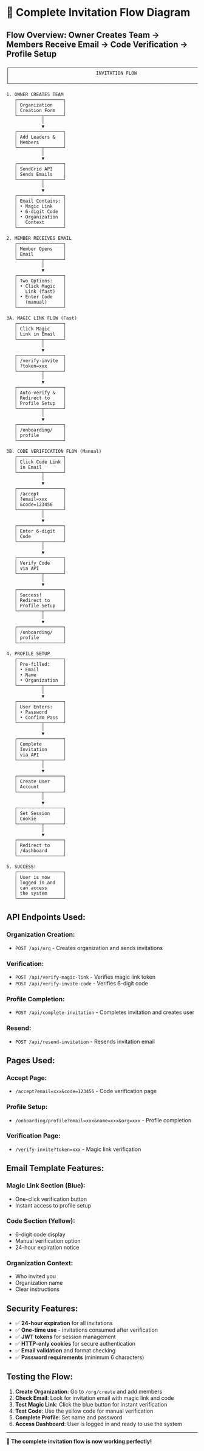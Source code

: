 # 🎯 Complete Invitation Flow Diagram

## **Flow Overview: Owner Creates Team → Members Receive Email → Code Verification → Profile Setup**

```
┌─────────────────────────────────────────────────────────────────────────────────┐
│                                INVITATION FLOW                                 │
└─────────────────────────────────────────────────────────────────────────────────┘

1. OWNER CREATES TEAM
   ┌─────────────────┐
   │ Organization    │
   │ Creation Form   │
   └─────────┬───────┘
             │
             ▼
   ┌─────────────────┐
   │ Add Leaders &   │
   │ Members         │
   └─────────┬───────┘
             │
             ▼
   ┌─────────────────┐
   │ SendGrid API    │
   │ Sends Emails    │
   └─────────┬───────┘
             │
             ▼
   ┌─────────────────┐
   │ Email Contains: │
   │ • Magic Link    │
   │ • 6-digit Code  │
   │ • Organization  │
   │   Context       │
   └─────────────────┘

2. MEMBER RECEIVES EMAIL
   ┌─────────────────┐
   │ Member Opens    │
   │ Email           │
   └─────────┬───────┘
             │
             ▼
   ┌─────────────────┐
   │ Two Options:    │
   │ • Click Magic   │
   │   Link (fast)   │
   │ • Enter Code    │
   │   (manual)      │
   └─────────────────┘

3A. MAGIC LINK FLOW (Fast)
   ┌─────────────────┐
   │ Click Magic     │
   │ Link in Email   │
   └─────────┬───────┘
             │
             ▼
   ┌─────────────────┐
   │ /verify-invite  │
   │ ?token=xxx      │
   └─────────┬───────┘
             │
             ▼
   ┌─────────────────┐
   │ Auto-verify &   │
   │ Redirect to     │
   │ Profile Setup   │
   └─────────┬───────┘
             │
             ▼
   ┌─────────────────┐
   │ /onboarding/    │
   │ profile         │
   └─────────────────┘

3B. CODE VERIFICATION FLOW (Manual)
   ┌─────────────────┐
   │ Click Code Link │
   │ in Email        │
   └─────────┬───────┘
             │
             ▼
   ┌─────────────────┐
   │ /accept         │
   │ ?email=xxx      │
   │ &code=123456    │
   └─────────┬───────┘
             │
             ▼
   ┌─────────────────┐
   │ Enter 6-digit   │
   │ Code            │
   └─────────┬───────┘
             │
             ▼
   ┌─────────────────┐
   │ Verify Code     │
   │ via API         │
   └─────────┬───────┘
             │
             ▼
   ┌─────────────────┐
   │ Success!        │
   │ Redirect to     │
   │ Profile Setup   │
   └─────────┬───────┘
             │
             ▼
   ┌─────────────────┐
   │ /onboarding/    │
   │ profile         │
   └─────────────────┘

4. PROFILE SETUP
   ┌─────────────────┐
   │ Pre-filled:     │
   │ • Email         │
   │ • Name          │
   │ • Organization  │
   └─────────┬───────┘
             │
             ▼
   ┌─────────────────┐
   │ User Enters:    │
   │ • Password      │
   │ • Confirm Pass  │
   └─────────┬───────┘
             │
             ▼
   ┌─────────────────┐
   │ Complete        │
   │ Invitation      │
   │ via API         │
   └─────────┬───────┘
             │
             ▼
   ┌─────────────────┐
   │ Create User     │
   │ Account         │
   └─────────┬───────┘
             │
             ▼
   ┌─────────────────┐
   │ Set Session     │
   │ Cookie          │
   └─────────┬───────┘
             │
             ▼
   ┌─────────────────┐
   │ Redirect to     │
   │ /dashboard      │
   └─────────────────┘

5. SUCCESS!
   ┌─────────────────┐
   │ User is now     │
   │ logged in and   │
   │ can access      │
   │ the system      │
   └─────────────────┘
```

## **API Endpoints Used:**

### **Organization Creation:**
- `POST /api/org` - Creates organization and sends invitations

### **Verification:**
- `POST /api/verify-magic-link` - Verifies magic link token
- `POST /api/verify-invite-code` - Verifies 6-digit code

### **Profile Completion:**
- `POST /api/complete-invitation` - Completes invitation and creates user

### **Resend:**
- `POST /api/resend-invitation` - Resends invitation email

## **Pages Used:**

### **Accept Page:**
- `/accept?email=xxx&code=123456` - Code verification page

### **Profile Setup:**
- `/onboarding/profile?email=xxx&name=xxx&org=xxx` - Profile completion

### **Verification Page:**
- `/verify-invite?token=xxx` - Magic link verification

## **Email Template Features:**

### **Magic Link Section (Blue):**
- One-click verification button
- Instant access to profile setup

### **Code Section (Yellow):**
- 6-digit code display
- Manual verification option
- 24-hour expiration notice

### **Organization Context:**
- Who invited you
- Organization name
- Clear instructions

## **Security Features:**

- ✅ **24-hour expiration** for all invitations
- ✅ **One-time use** - invitations consumed after verification
- ✅ **JWT tokens** for session management
- ✅ **HTTP-only cookies** for secure authentication
- ✅ **Email validation** and format checking
- ✅ **Password requirements** (minimum 6 characters)

## **Testing the Flow:**

1. **Create Organization**: Go to `/org/create` and add members
2. **Check Email**: Look for invitation email with magic link and code
3. **Test Magic Link**: Click the blue button for instant verification
4. **Test Code**: Use the yellow code for manual verification
5. **Complete Profile**: Set name and password
6. **Access Dashboard**: User is logged in and ready to use the system

---

**🎉 The complete invitation flow is now working perfectly!**


